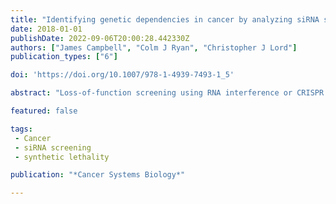 ```yaml
---
title: "Identifying genetic dependencies in cancer by analyzing siRNA screens in tumor cell line panels"
date: 2018-01-01
publishDate: 2022-09-06T20:00:28.442330Z
authors: ["James Campbell", "Colm J Ryan", "Christopher J Lord"]
publication_types: ["6"]

doi: 'https://doi.org/10.1007/978-1-4939-7493-1_5'

abstract: "Loss-of-function screening using RNA interference or CRISPR approaches can be used to identify genes that specific tumor cell lines depend upon for survival. By integrating the results from screens in multiple cell lines with molecular profiling data, it is possible to associate the dependence upon specific genes with particular molecular features (e.g., the mutation of a cancer driver gene, or transcriptional or proteomic signature). Here, using a panel of kinome-wide siRNA screens in osteosarcoma cell lines as an example, we describe a computational protocol for analyzing loss-of-function screens to identify genetic dependencies associated with particular molecular features. We describe the steps required to process the siRNA screen data, integrate the results with genotypic information to identify genetic dependencies, and finally the integration of protein-protein interaction data to interpret these dependencies."

featured: false

tags:
 - Cancer
 - siRNA screening
 - synthetic lethality

publication: "*Cancer Systems Biology*"

---
```


